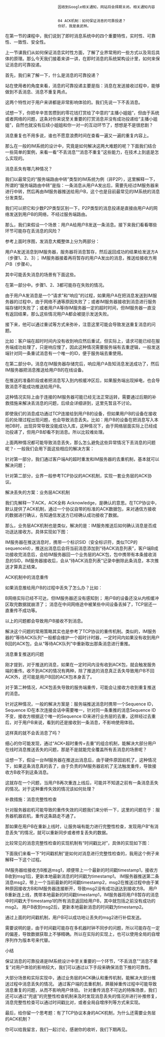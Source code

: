 
                            
                            因收到Google相关通知，网站将会择期关闭。相关通知内容
                            
                            
                            04 ACK机制：如何保证消息的可靠投递？
                            你好，我是袁武林。

在第一节的课程中，我们说到了即时消息系统中的四个重要特性，实时性、可靠性、一致性、安全性。

上一节课我们从如何保证消息实时性方面，了解了业界常用的一些方式以及背后具体的原理。那么今天我们接着来讲一讲，在即时消息的系统架构设计里，如何来保证消息的可靠投递。

首先，我们来了解一下，什么是消息的可靠投递？

站在使用者的角度来看，消息的可靠投递主要是指：消息在发送接收过程中，能够做到不丢消息、消息不重复两点。

这两个特性对于用户来讲都是非常影响体验的。我们先说一下不丢消息。

试想一下，你把辛辛苦苦攒到的零花钱打赏给了中意的“主播小姐姐”，但由于系统或者网络的问题，这条对你来说至关重要的打赏消息并没有成功投递给“主播小姐姐”，自然也就没有后续小姐姐和你一对一的互动环节了，想想是不是很悲剧？

消息重复也不用多说，谁也不愿意浪费时间在查看一遍又一遍的重复内容上。

那么在一般的IM系统的设计中，究竟是如何解决这两大难题的呢？下面我们结合一些简单的案例，来看一看“不丢消息”“消息不重复”这些能力，在技术上到底是怎么实现的。

消息丢失有哪几种情况？

我们以最常见的“服务端路由中转”类型的IM系统为例（非P2P），这里解释一下，所谓的“服务端路由中转”是指：一条消息从用户A发出后，需要先经过IM服务器来进行中转，然后再由IM服务器推送给用户B，这个也是目前最常见的IM系统的消息分发类型。

我们可以把它和少数P2P类型区别一下，P2P类型的消息投递是直接由用户A的网络发送到用户B的网络，不经过服务端路由。

那么，我们来假设一个场景：用户A给用户B发送一条消息。接下来我们看看哪些环节可能存在丢消息的风险？



参考上面时序图，发消息大概整体上分为两部分：


用户A发送消息到IM服务器，服务器将消息暂存，然后返回成功的结果给发送方A（步骤1、2、3）；
IM服务器接着再将暂存的用户A发出的消息，推送给接收方用户B（步骤4）。


其中可能丢失消息的场景有下面这些。

在第一部分中。步骤1、2、3都可能存在失败的情况。

由于用户A发消息是一个“请求”和“响应”的过程，如果用户A在把消息发送到IM服务器的过程中，由于网络不通等原因失败了；或者IM服务器接收到消息进行服务端存储时失败了；或者用户A等待IM服务器一定的超时时间，但IM服务器一直没有返回结果，那么这些情况用户A都会被提示发送失败。

接下来，他可以通过重试等方式来弥补，注意这里可能会导致发送重复消息的问题。

比如：客户端在超时时间内没有收到响应然后重试，但实际上，请求可能已经在服务端成功处理了，只是响应慢了，因此这种情况需要服务端有去重逻辑，一般发送端针对同一条重试消息有一个唯一的ID，便于服务端去重使用。

在第二部分中。消息在IM服务器存储完后，响应用户A告知消息发送成功了，然后IM服务器把消息推送给用户B的在线设备。

在推送的准备阶段或者把消息写入到内核缓冲区后，如果服务端出现掉电，也会导致消息不能成功推送给用户B。

这种情况实际上由于连接的IM服务器可能已经无法正常运转，需要通过后期的补救措施来解决丢消息的问题，后续会详细讲到，这里先暂且不讨论。

即使我们的消息成功通过TCP连接给到用户B的设备，但如果用户B的设备在接收后的处理过程出现问题，也会导致消息丢失。比如：用户B的设备在把消息写入本地DB时，出现异常导致没能成功入库，这种情况下，由于网络层面实际上已经成功投递了，但用户B却看不到消息。所以比较难处理。

上面两种情况都可能导致消息丢失，那么怎么避免这些异常情况下丢消息的问题呢？-
一般我们会用下面这些相应的解决方案：


针对第一部分，我们通过客户端A的超时重发和IM服务器的去重机制，基本就可以解决问题；

针对第二部分，业界一般参考TCP协议的ACK机制，实现一套业务层的ACK协议。


解决丢失的方案：业务层ACK机制

我们先解释一下ACK，ACK全称 Acknowledge，是确认的意思。在TCP协议中，默认提供了ACK机制，通过一个协议自带的标准的ACK数据包，来对通信方接收的数据进行确认，告知通信发送方已经确认成功接收了数据。

那么，业务层ACK机制也是类似，解决的是：IM服务推送后如何确认消息是否成功送达接收方。具体实现如下图：



IM服务器在推送消息时，携带一个标识SID（安全标识符，类似TCP的sequenceId），推送出消息后会将当前消息添加到“待ACK消息列表”，客户端B成功接收完消息后，会给IM服务器回一个业务层的ACK包，包中携带有本条接收消息的SID，IM服务器接收后，会从“待ACK消息列表”记录中删除此条消息，本次推送才算真正结束。

ACK机制中的消息重传

如果消息推给用户B的过程中丢失了怎么办？比如：


B网络实际已经不可达，但IM服务器还没有感知到；
用户B的设备还没从内核缓冲区取完数据就崩溃了；
消息在中间网络途中被某些中间设备丢掉了，TCP层还一直重传不成功等。


以上的问题都会导致用户B接收不到消息。

解决这个问题的常用策略其实也是参考了TCP协议的重传机制。类似的，IM服务器的“等待ACK队列”一般都会维护一个超时计时器，一定时间内如果没有收到用户B回的ACK包，会从“等待ACK队列”中重新取出那条消息进行重推。

消息重复推送的问题

刚才提到，对于推送的消息，如果在一定时间内没有收到ACK包，就会触发服务端的重传。收不到ACK的情况有两种，除了推送的消息真正丢失导致用户B不回ACK外，还可能是用户B回的ACK包本身丢了。

对于第二种情况，ACK包丢失导致的服务端重传，可能会让接收方收到重复推送的消息。

针对这种情况，一般的解决方案是：服务端推送消息时携带一个Sequence ID，Sequence ID在本次连接会话中需要唯一，针对同一条重推的消息Sequence ID不变，接收方根据这个唯一的Sequence ID来进行业务层的去重，这样经过去重后，对于用户B来说，看到的还是接收到一条消息，不影响使用体验。

这样真的就不会丢消息了吗？

细心的你可能发现，通过“ACK+超时重传+去重”的组合机制，能解决大部分用户在线时消息推送丢失的问题，那是不是就能完全覆盖所有丢消息的场景呢？

设想一下，假设一台IM服务器在推送出消息后，由于硬件原因宕机了，这种情况下，如果这条消息真的丢了，由于负责的IM服务器宕机了无法触发重传，导致接收方B收不到这条消息。

这就存在一个问题，当用户B再次重连上线后，可能并不知道之前有一条消息丢失的情况。对于这种重传失效的情况该如何处理？

补救措施：消息完整性检查

针对服务器宕机可能导致的重传失效的问题我们来分析一下，这里的问题在于：服务器机器宕机，重传这条路走不通了。

那如果在用户B在重新上线时，让服务端有能力进行完整性检查，发现用户B“有消息丢失”的情况，就可以重新同步或者修复丢失的数据。

比较常见的消息完整性检查的实现机制有“时间戳比对”，具体的实现如下图：



下面我们来看一下“时间戳机制”是如何对消息进行完整性检查的，我用这个例子来解释一下这个过程。


IM服务器给接收方B推送msg1，顺便带上一个最新的时间戳timestamp1，接收方B收到msg1后，更新本地最新消息的时间戳为timestamp1。
IM服务器推送第二条消息msg2，带上一个当前最新的时间戳timestamp2，msg2在推送过程中由于某种原因接收方B和IM服务器连接断开，导致msg2没有成功送达到接收方B。
用户B重新连上线，携带本地最新的时间戳timestamp1，IM服务器将用户B暂存的消息中时间戳大于timestamp1的所有消息返回给用户B，其中就包括之前没有成功的msg2。
用户B收到msg2后，更新本地最新消息的时间戳为timestamp2。


通过上面的时间戳机制，用户B可以成功地让丢失的msg2进行补偿发送。

需要说明的是，由于时间戳可能存在多机器时钟不同步的问题，所以可能存在一定的偏差，导致数据获取上不够精确。所以在实际的实现上，也可以使用全局的自增序列作为版本号来代替。

小结

保证消息的可靠投递是IM系统设计中至关重要的一个环节，“不丢消息”“消息不重复”对用户体验的影响较大，我们可以通过以下手段来确保消息下推的可靠性。


大部分场景和实际实现中，通过业务层的ACK确认和重传机制，能解决大部分推送过程中消息丢失的情况。
通过客户端的去重机制，屏蔽掉重传过程中可能导致消息重复的问题，从而不影响用户体验。
针对重传消息不可达的特殊场景，我们还可以通过“兜底”的完整性检查机制来及时发现消息丢失的情况并进行补推修复，消息完整性检查可以通过时间戳比对，或者全局自增序列等方式来实现。


最后，给你留一个思考题：有了TCP协议本身的ACK机制，为什么还需要业务层的ACK机制？

你可以给我留言，我们一起讨论，感谢你的收听，我们下期再见。

                        
                        
                            